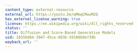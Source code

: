 ```yaml
---
content_type: external-resource
external_url: https://youtu.be/wMmqCMwuM2Q
has_external_license_warning: true
license: https://en.wikipedia.org/wiki/All_rights_reserved
status: ''
title: Diffusion and Score-Based Generative Models
uid: 16556d84-3947-45ce-803b-59108b9e739b
wayback_url: ''
---
```

